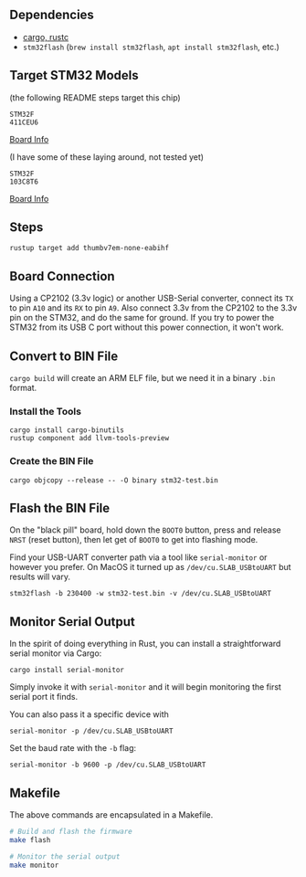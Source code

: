 ## Dependencies

* [cargo, rustc](https://rustup.rs)
* `stm32flash` (`brew install stm32flash`, `apt install stm32flash`, etc.)


## Target STM32 Models

(the following README steps target this chip)
```
STM32F
411CEU6
```
[Board Info](https://stm32-base.org/boards/STM32F411CEU6-WeAct-Black-Pill-V2.0)

(I have some of these laying around, not tested yet)
```
STM32F
103C8T6
```

[Board Info](https://stm32-base.org/boards/STM32F103C8T6-Black-Pill)

## Steps

```
rustup target add thumbv7em-none-eabihf
```

## Board Connection

Using a CP2102 (3.3v logic) or another USB-Serial converter, connect its `TX` to pin `A10` and its `RX` to pin `A9`.
Also connect 3.3v from the CP2102 to the 3.3v pin on the STM32, and do the same for ground.
If you try to power the STM32 from its USB C port without this power connection, it won't work.

## Convert to BIN File

`cargo build` will create an ARM ELF file, but we need it in a binary `.bin` format.

### Install the Tools

```
cargo install cargo-binutils
rustup component add llvm-tools-preview
```

### Create the BIN File

```
cargo objcopy --release -- -O binary stm32-test.bin
```

## Flash the BIN File

On the "black pill" board, hold down the `BOOT0` button, press and release `NRST` (reset button), then let get of `BOOT0` to get into flashing mode.

Find your USB-UART converter path via a tool like `serial-monitor` or however you prefer. On MacOS it turned up as `/dev/cu.SLAB_USBtoUART` but results will vary.

```
stm32flash -b 230400 -w stm32-test.bin -v /dev/cu.SLAB_USBtoUART
```

## Monitor Serial Output

In the spirit of doing everything in Rust, you can install a straightforward serial monitor via Cargo:

```
cargo install serial-monitor
```

Simply invoke it with `serial-monitor` and it will begin monitoring the first serial port it finds.

You can also pass it a specific device with

```
serial-monitor -p /dev/cu.SLAB_USBtoUART
```

Set the baud rate with the `-b` flag:

```
serial-monitor -b 9600 -p /dev/cu.SLAB_USBtoUART
```

## Makefile

The above commands are encapsulated in a Makefile.

```bash
# Build and flash the firmware
make flash

# Monitor the serial output
make monitor
```
